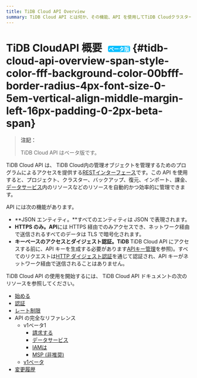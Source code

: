 ```yaml
---
title: TiDB Cloud API Overview
summary: TiDB Cloud API とは何か、その機能、API を使用してTiDB Cloudクラスターを管理する方法について学習します。
---
```


# TiDB CloudAPI 概要<span style="color: #fff; background-color: #00bfff; border-radius: 4px; font-size: 0.5em; vertical-align: middle; margin-left: 16px; padding: 0 2px;">ベータ版</span> {#tidb-cloud-api-overview-span-style-color-fff-background-color-00bfff-border-radius-4px-font-size-0-5em-vertical-align-middle-margin-left-16px-padding-0-2px-beta-span}

> **注記：**
>
> TiDB Cloud API はベータ版です。

TiDB Cloud API は、 TiDB Cloud内の管理オブジェクトを管理するためのプログラムによるアクセスを提供する[RESTインターフェース](https://en.wikipedia.org/wiki/Representational_state_transfer)です。この API を使用すると、プロジェクト、クラスター、バックアップ、復元、インポート、課金、 [データサービス](/tidb-cloud/data-service-overview.md)内のリソースなどのリソースを自動的かつ効率的に管理できます。

API には次の機能があります。

-   **JSON エンティティ。**すべてのエンティティは JSON で表現されます。
-   **HTTPS のみ。API**には HTTPS 経由でのみアクセスでき、ネットワーク経由で送信されるすべてのデータは TLS で暗号化されます。
-   **キーベースのアクセスとダイジェスト認証。TiDB** TiDB Cloud API にアクセスする前に、API キーを生成する必要があります[APIキー管理](https://docs.pingcap.com/tidbcloud/api/v1beta#section/Authentication/API-key-management)を参照)。すべてのリクエストは[HTTP ダイジェスト認証](https://en.wikipedia.org/wiki/Digest_access_authentication)を通じて認証され、API キーがネットワーク経由で送信されることはありません。

TiDB Cloud API の使用を開始するには、 TiDB Cloud API ドキュメントの次のリソースを参照してください。

-   [始める](https://docs.pingcap.com/tidbcloud/api/v1beta#section/Get-Started)
-   [認証](https://docs.pingcap.com/tidbcloud/api/v1beta#section/Authentication)
-   [レート制限](https://docs.pingcap.com/tidbcloud/api/v1beta#section/Rate-Limiting)
-   API の完全なリファレンス
    -   v1ベータ1
        -   [請求する](https://docs.pingcap.com/tidbcloud/api/v1beta1/billing)
        -   [データサービス](https://docs.pingcap.com/tidbcloud/api/v1beta1/dataservice)
        -   [IAMは](https://docs.pingcap.com/tidbcloud/api/v1beta1/iam)
        -   [MSP (非推奨)](https://docs.pingcap.com/tidbcloud/api/v1beta1/msp)
    -   [v1ベータ](https://docs.pingcap.com/tidbcloud/api/v1beta#tag/Project)
-   [変更履歴](https://docs.pingcap.com/tidbcloud/api/v1beta#section/API-Changelog)
